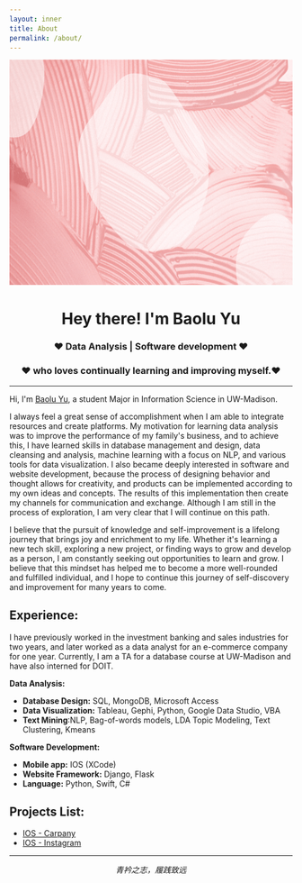 ```yaml
---
layout: inner
title: About
permalink: /about/
---
```

<p align="center">
 <img  width="800" height="400" src="/img/Welcome.gif">
</p>

<h1 align="Center" id="macropower-title"> Hey there! I'm Baolu Yu </h1>
<h3 align="Center"> ❤️ Data Analysis | Software development ❤️ </h3>
<h3 align="Center"> ❤️ who loves continually learning and improving myself.❤️  </h3>

<hr>

Hi, I'm [Baolu Yu](https://www.linkedin.com/in/baoluyu//), a student Major in Information Science in UW-Madison. 

I always feel a great sense of accomplishment when I am able to integrate resources and create platforms. My motivation for learning data analysis was to improve the performance of my family's business, and to achieve this, I have learned skills in database management and design, data cleansing and analysis, machine learning with a focus on NLP, and various tools for data visualization. I also became deeply interested in software and website development, because the process of designing behavior and thought allows for creativity, and products can be implemented according to my own ideas and concepts. The results of this implementation then create my channels for communication and exchange. Although I am still in the process of exploration, I am very clear that I will continue on this path.

I believe that the pursuit of knowledge and self-improvement is a lifelong journey that brings joy and enrichment to my life. Whether it's learning a new tech skill, exploring a new project, or finding ways to grow and develop as a person, I am constantly seeking out opportunities to learn and grow. I believe that this mindset has helped me to become a more well-rounded and fulfilled individual, and I hope to continue this journey of self-discovery and improvement for many years to come.

## Experience:
I have previously worked in the investment banking and sales industries for two years, and later worked as a data analyst for an e-commerce company for one year. Currently, I am a TA for a database course at UW-Madison and have also interned for DOIT.

**Data Analysis:**

- **Database Design:** SQL, MongoDB, Microsoft Access
- **Data Visualization:** Tableau, Gephi, Python, Google Data Studio, VBA
- **Text Mining**:NLP, Bag-of-words models, LDA Topic Modeling, Text Clustering, Kmeans

**Software Development:**

- **Mobile app:** IOS (XCode)
- **Website Framework:** Django, Flask
- **Language:** Python, Swift, C#

## Projects List:
- [IOS - Carpany](https://github.com/codepath-ios-group23/Carpany//)
- [IOS - Instagram](https://github.com/dorothy110/instagram//)



<hr>
<p align="center">
   <i>青衿之志，履践致远</i>
   <br>
<br>

